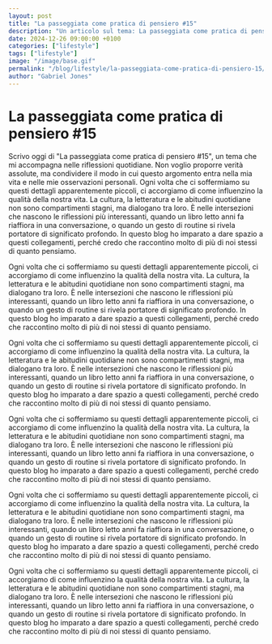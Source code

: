 ```yaml
---
layout: post
title: "La passeggiata come pratica di pensiero #15"
description: "Un articolo sul tema: La passeggiata come pratica di pensiero #15, scritto da Gabriel Jones."
date: 2024-12-26 09:00:00 +0100
categories: ["lifestyle"]
tags: ["lifestyle"]
image: "/image/base.gif"
permalink: "/blog/lifestyle/la-passeggiata-come-pratica-di-pensiero-15/"
author: "Gabriel Jones"
---
```


# La passeggiata come pratica di pensiero #15

Scrivo oggi di "La passeggiata come pratica di pensiero #15", un tema che mi accompagna nelle riflessioni quotidiane. Non voglio proporre verità assolute, ma condividere il modo in cui questo argomento entra nella mia vita e nelle mie osservazioni personali. Ogni volta che ci soffermiamo su questi dettagli apparentemente piccoli, ci accorgiamo di come influenzino la qualità della nostra vita. La cultura, la letteratura e le abitudini quotidiane non sono compartimenti stagni, ma dialogano tra loro. È nelle intersezioni che nascono le riflessioni più interessanti, quando un libro letto anni fa riaffiora in una conversazione, o quando un gesto di routine si rivela portatore di significato profondo. In questo blog ho imparato a dare spazio a questi collegamenti, perché credo che raccontino molto di più di noi stessi di quanto pensiamo. 

Ogni volta che ci soffermiamo su questi dettagli apparentemente piccoli, ci accorgiamo di come influenzino la qualità della nostra vita. La cultura, la letteratura e le abitudini quotidiane non sono compartimenti stagni, ma dialogano tra loro. È nelle intersezioni che nascono le riflessioni più interessanti, quando un libro letto anni fa riaffiora in una conversazione, o quando un gesto di routine si rivela portatore di significato profondo. In questo blog ho imparato a dare spazio a questi collegamenti, perché credo che raccontino molto di più di noi stessi di quanto pensiamo. 

Ogni volta che ci soffermiamo su questi dettagli apparentemente piccoli, ci accorgiamo di come influenzino la qualità della nostra vita. La cultura, la letteratura e le abitudini quotidiane non sono compartimenti stagni, ma dialogano tra loro. È nelle intersezioni che nascono le riflessioni più interessanti, quando un libro letto anni fa riaffiora in una conversazione, o quando un gesto di routine si rivela portatore di significato profondo. In questo blog ho imparato a dare spazio a questi collegamenti, perché credo che raccontino molto di più di noi stessi di quanto pensiamo. 

Ogni volta che ci soffermiamo su questi dettagli apparentemente piccoli, ci accorgiamo di come influenzino la qualità della nostra vita. La cultura, la letteratura e le abitudini quotidiane non sono compartimenti stagni, ma dialogano tra loro. È nelle intersezioni che nascono le riflessioni più interessanti, quando un libro letto anni fa riaffiora in una conversazione, o quando un gesto di routine si rivela portatore di significato profondo. In questo blog ho imparato a dare spazio a questi collegamenti, perché credo che raccontino molto di più di noi stessi di quanto pensiamo. 

Ogni volta che ci soffermiamo su questi dettagli apparentemente piccoli, ci accorgiamo di come influenzino la qualità della nostra vita. La cultura, la letteratura e le abitudini quotidiane non sono compartimenti stagni, ma dialogano tra loro. È nelle intersezioni che nascono le riflessioni più interessanti, quando un libro letto anni fa riaffiora in una conversazione, o quando un gesto di routine si rivela portatore di significato profondo. In questo blog ho imparato a dare spazio a questi collegamenti, perché credo che raccontino molto di più di noi stessi di quanto pensiamo. 

Ogni volta che ci soffermiamo su questi dettagli apparentemente piccoli, ci accorgiamo di come influenzino la qualità della nostra vita. La cultura, la letteratura e le abitudini quotidiane non sono compartimenti stagni, ma dialogano tra loro. È nelle intersezioni che nascono le riflessioni più interessanti, quando un libro letto anni fa riaffiora in una conversazione, o quando un gesto di routine si rivela portatore di significato profondo. In questo blog ho imparato a dare spazio a questi collegamenti, perché credo che raccontino molto di più di noi stessi di quanto pensiamo. 
